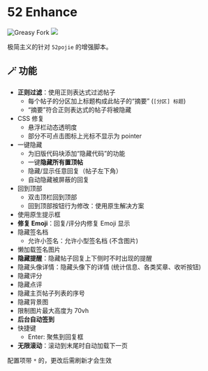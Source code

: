 # 52 Enhance

![Greasy Fork](https://img.shields.io/greasyfork/dt/469051) [![](https://img.shields.io/badge/Crazy%20Thur.-V%20me%2050-red?logo=kfc)](https://greasyfork.org/rails/active_storage/blobs/redirect/eyJfcmFpbHMiOnsibWVzc2FnZSI6IkJBaHBBaWZvIiwiZXhwIjpudWxsLCJwdXIiOiJibG9iX2lkIn19--10e04ed7ed56ae18d22cec6d675b34fd579cecab/wechat.jpeg?locale=zh-CN)

极简主义的针对 `52pojie` 的增强脚本。

## 🪄 功能

- **正则过滤**：使用正则表达式过滤帖子
  - 每个帖子的分区加上标题构成此帖子的“摘要” (`[分区] 标题`)
  - “摘要”符合正则表达式的帖子将被隐藏
- CSS 修复
  - 悬浮栏动态透明度
  - 部分不可点击图标上光标不显示为 pointer
- 一键隐藏
  - 为旧版代码块添加“隐藏代码”的功能
  - 一键**隐藏所有置顶帖**
  - 隐藏/显示任意回复（帖子左下角）
  - 自动隐藏被屏蔽的回复
- 回到顶部
  - 双击顶栏回到顶部
  - 回到顶部按钮行为修改：使用原生解决方案
- 使用原生提示框
- **修复 Emoji**：回复/评分内修复 Emoji 显示
- 隐藏签名档
  - 允许小签名：允许小型签名档  (不含图片)
- 懒加载签名图片
- **隐藏提醒**：隐藏帖子回复上下侧时不时出现的提醒
- 隐藏头像详情：隐藏头像下的详情 (统计信息、各类奖章、收听按钮)
- 隐藏评分
- 隐藏点评
- 隐藏主页帖子列表的序号
- 隐藏背景图
- 限制图片最大高度为 70vh
- **后台自动签到**
- 快捷键
  - Enter: 聚焦到回复框
- **无限滚动**：滚动到末尾时自动加载下一页

配置项带 `*` 的，更改后需刷新才会生效
